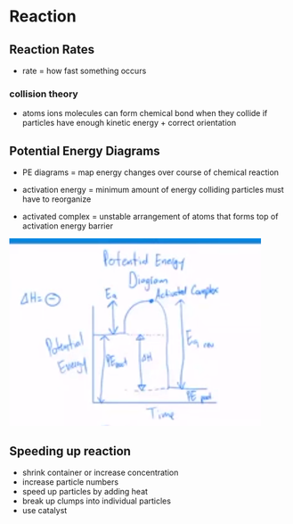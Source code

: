 # Reaction

## Reaction Rates

- rate = how fast something occurs

### collision theory

- atoms ions molecules can form chemical bond when they collide if particles have enough kinetic energy + correct orientation

## Potential Energy Diagrams

- PE diagrams = map energy changes over course of chemical reaction

- activation energy = minimum amount of energy colliding particles must have to reorganize

- activated complex = unstable arrangement of atoms that forms top of activation energy barrier

![](Capture.PNG)

## Speeding up reaction

- shrink container or increase concentration
- increase particle numbers
- speed up particles by adding heat
- break up clumps into individual particles
- use catalyst
